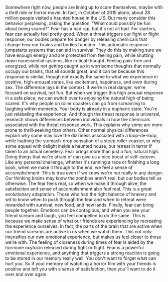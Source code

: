 
Somewhere right now,
people are lining up to scare themselves,
maybe with a thrill ride or horror movie.
In fact, in October of 2015 alone,
about 28 million people visited
a haunted house in the U.S.
But many consider 
this behavior perplexing,
asking the question,
&quot;What could possibly be fun 
about being scared?&quot;
Fear has a bad rap, but it&#39;s not all bad.
For starters, 
fear can actually feel pretty good.
When a threat triggers 
our fight or flight response,
our bodies prepare for danger
by releasing chemicals that change
how our brains and bodies function.
This automatic response jumpstarts
systems that can aid in survival.
They do this by making sure
we have enough energy
and are protected from feeling pain,
while shutting down nonessential systems,
like critical thought.
Feeling pain-free and energized,
while not getting caught up in worrisome 
thoughts that normally occupy our brains,
that all sounds great,
and it can be because this response
is similar, though not exactly the same
to what we experience in positive,
high-arousal states,
like excitement, happiness,
and even during sex.
The difference lays in the context.
If we&#39;re in real danger, we&#39;re focused
on survival, not fun.
But when we trigger this high arousal 
response in a safe place,
we can switch over to enjoying
the natural high of being scared.
It&#39;s why people on roller coasters can go
from screaming to laughing within moments.
Your body is already in a euphoric state.
You&#39;re just relabeling the experience.
And though the threat response 
is universal,
research shows differences 
between individuals
in how the chemicals associated
with the threat response work.
This explains why some are more prone
to thrill-seeking than others.
Other normal physical differences explain
why some may love the dizziness
associated with a loop-de-loop,
while loathing the stomach-drop sensation
of a steep roller coaster,
or why some squeal with delight
inside a haunted house,
but retreat in terror 
if taken to an actual cemetery.
Fear brings more 
than just a fun, natural high.
Doing things that we&#39;re afraid of
can give us a nice boost of self-esteem.
Like any personal challenge,
whether it&#39;s running a race
or finishing a long book,
when we make it through to the end,
we feel a sense of accomplishment.
This is true even if we know 
we&#39;re not really in any danger.
Our thinking brains may know 
the zombies aren&#39;t real,
but our bodies tell us otherwise.
The fear feels real,
so when we make it through alive,
the satisfaction and sense 
of accomplishment also feel real.
This is a great evolutionary adaptation.
Those who had the right balance 
of bravery and wit
to know when to push through the fear
and when to retreat
were rewarded with survival,
new food,
and new lands.
Finally, fear can bring people together.
Emotions can be contagious,
and when you see your friend
scream and laugh,
you feel compelled to do the same.
This is because we make sense of what
our friends are experiencing
by recreating the experience ourselves.
In fact, the parts of the brain
that are active when our friend screams
are active in us when we watch them.
This not only intensifies 
our own emotional experience,
but makes us feel closer 
to those we&#39;re with.
The feeling of closeness during
times of fear
is aided by the hormone oxytocin
released during fight or flight.
Fear is a powerful emotional experience,
and anything 
that triggers a strong reaction
is going to be stored in our memory
really well.
You don&#39;t want to forget 
what can hurt you.
So if your memory of watching a horror
film with your friends is positive
and left you with a sense of satisfaction,
then you&#39;ll want to do it over
and over again.
